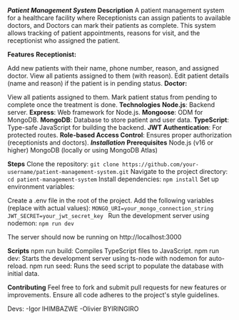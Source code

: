 ***Patient Management System***
**Description**
A patient management system for a healthcare facility where Receptionists can assign patients to available doctors, and Doctors can mark their patients as complete. This system allows tracking of patient appointments, reasons for visit, and the receptionist who assigned the patient.

**Features**
**Receptionist:**

Add new patients with their name, phone number, reason, and assigned doctor.
View all patients assigned to them (with reason).
Edit patient details (name and reason) if the patient is in pending status.
**Doctor:**

View all patients assigned to them.
Mark patient status from pending to complete once the treatment is done.
**Technologies**
**Node.js**: Backend server.
**Express**: Web framework for Node.js.
**Mongoose**: ODM for MongoDB.
**MongoDB**: Database to store patient and user data.
**TypeScript**: Type-safe JavaScript for building the backend.
**JWT Authentication**: For protected routes.
**Role-based Access Control**: Ensures proper authorization (receptionists and doctors).
***Installation***
**Prerequisites**
Node.js (v16 or higher)
MongoDB (locally or using MongoDB Atlas)

**Steps**
Clone the repository:
`git clone https://github.com/your-username/patient-management-system.git`
Navigate to the project directory:
`cd patient-management-system`
Install dependencies:
`npm install`
Set up environment variables:

Create a .env file in the root of the project.
Add the following variables (replace with actual values):
`MONGO_URI=your_mongo_connection_string
JWT_SECRET=your_jwt_secret_key
`
Run the development server using nodemon:
`npm run dev`

The server should now be running on http://localhost:3000

**Scripts**
npm run build: Compiles TypeScript files to JavaScript.
npm run dev: Starts the development server using ts-node with nodemon for auto-reload.
npm run seed: Runs the seed script to populate the database with initial data.

**Contributing**
Feel free to fork and submit pull requests for new features or improvements. Ensure all code adheres to the project's style guidelines.

Devs: -Igor IHIMBAZWE
      -Olivier BYIRINGIRO




